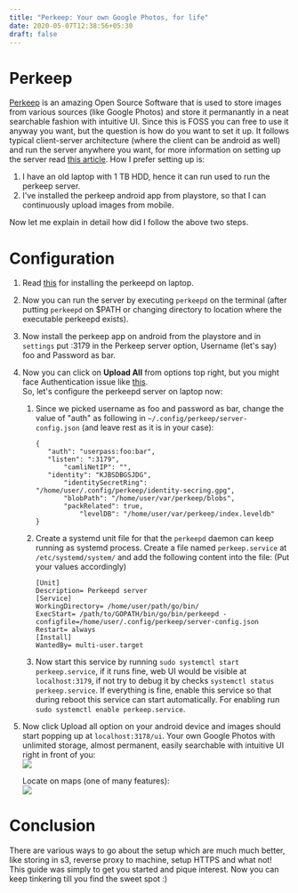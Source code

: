 ```yaml
---
title: "Perkeep: Your own Google Photos, for life"
date: 2020-05-07T12:38:56+05:30
draft: false
---
```

# Perkeep
[Perkeep](https://perkeep.org/) is an amazing Open Source Software that is used to store images from various sources (like Google Photos) and store it permanantly in a neat searchable fashion with intuitive UI. Since this is FOSS you can free to use it anyway you want, but the question is how do you want to set it up. It follows typical client-server architecture (where the client can be android as well) and run the server anywhere you want, for more information on setting up the server read [this article](https://perkeep.org/doc/server-config). 
How I prefer setting up is:  
1) I have an old laptop with 1 TB HDD, hence it can run used to run the perkeep server.  
2) I've installed the perkeep android app from playstore, so that I can continuously upload images from mobile.  

Now let me explain in detail how did I follow the above two steps.  

# Configuration

1.  Read [this](https://perkeep.org/download#getting-started) for installing the perkeepd on laptop.   
2.  Now you can run the server by executing `perkeepd` on the terminal (after putting `perkeepd` on $PATH or changing directory to location where the executable perkeepd exists).  
3.  Now install the perkeep app on android from the playstore and in `settings` put <ip-of-laptop>:3179 in the Perkeep server option, Username (let's say) foo and Password as bar.  
4.  Now you can click on **Upload All** from options top right, but you might face Authentication issue like [this](https://github.com/perkeep/perkeep/issues/1308#issuecomment-624798442).    
	So, let's configure the perkeepd server on laptop now:    
	1.  Since we picked username as foo and password as bar, change the value of "auth" as following in `~/.config/perkeep/server-config.json` (and leave rest as it is in your case):   
		```
		{
 		   "auth": "userpass:foo:bar",
   		   "listen": ":3179",
    		   "camliNetIP": "",
   		   "identity": "KJBSDBGSJDG",
    		   "identitySecretRing": "/home/user/.config/perkeep/identity-secring.gpg",
    		   "blobPath": "/home/user/var/perkeep/blobs",
    		   "packRelated": true,
    	           "levelDB": "/home/user/var/perkeep/index.leveldb"
		}
		```
	2.  Create a systemd unit file for that the `perkeepd` daemon can keep running as systemd process. Create a file named `perkeep.service` at `/etc/systemd/system/` and add the following content into the file: (Put your values accordingly)      
		```
		[Unit]
		Description= Perkeepd server
		[Service]
		WorkingDirectory= /home/user/path/go/bin/
		ExecStart= /path/to/GOPATH/bin/go/bin/perkeepd -configfile=/home/user/.config/perkeep/server-config.json
		Restart= always
		[Install]
		WantedBy= multi-user.target
		```
	3.  Now start this service by running `sudo systemctl start perkeep.service`, if it runs fine, web UI would be visible at `localhost:3179`, if not try to debug it by checks `systemctl status perkeep.service`. If everything is fine, enable this service so that during reboot this service can start automatically. For enabling run `sudo systemctl enable perkeep.service`.    
	
6.  Now click Upload all option on your android device and images should start popping up at `localhost:3178/ui`. Your own Google Photos with unlimited storage, almost permanent, easily searchable with intuitive UI right in front of you:   
	![](/images/2020-05-12-11-24-40.png)	 

	 Locate on maps (one of many features):  
	 ![](/images/2020-05-07-16-36-26.png)  



# Conclusion		
There are various ways to go about the setup which are much much better, like storing in s3, reverse proxy to machine, setup HTTPS and what not! This guide was simply to get you started and pique interest. Now you can keep tinkering till you find the sweet spot :)  

